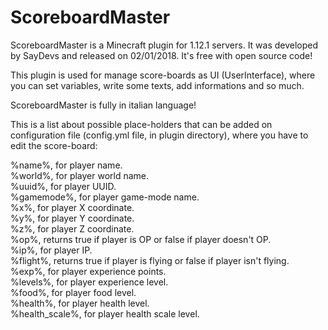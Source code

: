 # ScoreboardMaster
ScoreboardMaster is a Minecraft plugin for 1.12.1 servers. It was developed by SayDevs and released on 02/01/2018. It's free with open source code!

This plugin is used for manage score-boards as UI (UserInterface), where you can set variables, write some texts, add informations and so much.

ScoreboardMaster is fully in italian language!

This is a list about possible place-holders that can be added on configuration file (config.yml file, in plugin directory), where you have to edit the score-board:

%name%, for player name.<br>
%world%, for player world name.<br>
%uuid%, for player UUID.<br>
%gamemode%, for player game-mode name.<br>
%x%, for player X coordinate.<br>
%y%, for player Y coordinate.<br>
%z%, for player Z coordinate.<br>
%op%, returns true if player is OP or false if player doesn't OP.<br>
%ip%, for player IP.<br>
%flight%, returns true if player is flying or false if player isn't flying.<br>
%exp%, for player experience points.<br>
%levels%, for player experience level.<br>
%food%, for player food level.<br>
%health%, for player health level.<br>
%health_scale%, for player health scale level.
